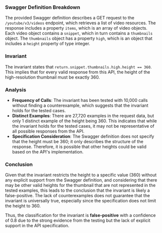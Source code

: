 ### Swagger Definition Breakdown
The provided Swagger definition describes a GET request to the `/youtube/v3/videos` endpoint, which retrieves a list of video resources. The response includes a property `items`, which is an array of video objects. Each video object contains a `snippet`, which in turn contains a `thumbnails` object. The `thumbnails` object has a property `high`, which is an object that includes a `height` property of type integer.

### Invariant
The invariant states that `return.snippet.thumbnails.high.height == 360`. This implies that for every valid response from this API, the height of the high-resolution thumbnail must be exactly 360.

### Analysis
- **Frequency of Calls**: The invariant has been tested with 10,000 calls without finding a counterexample, which suggests that the invariant holds for the tested cases.
- **Distinct Examples**: There are 27,720 examples in the request data, but only 1 distinct example of the height being 360. This indicates that while the invariant holds for the tested cases, it may not be representative of all possible responses from the API.
- **Specification Consideration**: The Swagger definition does not specify that the height must be 360; it only describes the structure of the response. Therefore, it is possible that other heights could be valid based on the API's implementation.

### Conclusion
Given that the invariant restricts the height to a specific value (360) without any explicit support from the Swagger definition, and considering that there may be other valid heights for the thumbnail that are not represented in the tested examples, this leads to the conclusion that the invariant is likely a false-positive. The lack of counterexamples does not guarantee that the invariant is universally true, especially since the specification does not limit the height to 360. 

Thus, the classification for the invariant is **false-positive** with a confidence of 0.8 due to the strong evidence from the testing but the lack of explicit support in the API specification.
